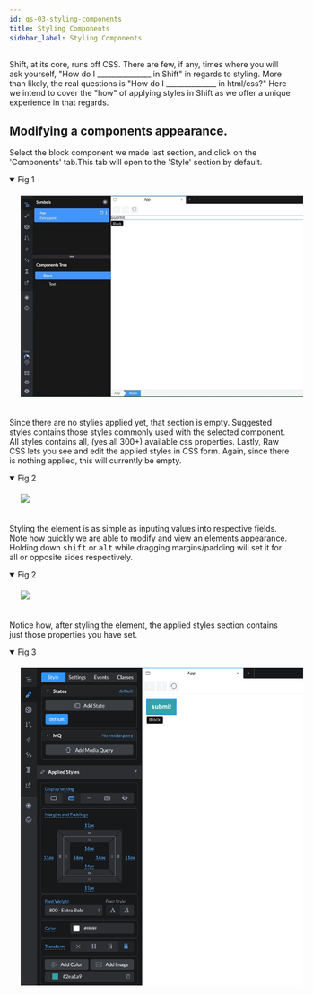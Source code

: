```yaml
---
id: qs-03-styling-components
title: Styling Components
sidebar_label: Styling Components
---
```


Shift, at its core, runs off CSS. There are few, if any, times where you will ask yourself, "How do I _______________ in Shift" in regards to styling. More than likely, the real questions is "How do I ______________ in html/css?" Here we intend to cover the "how" of applying styles in Shift as we offer a unique experience in that regards.

## Modifying a components appearance.

Select the block component we made last section, and click on the 'Components' tab.This tab will open to the 'Style' section by default. 

<details open>
  <summary>Fig 1</summary>
  <img style='padding: 20px' src="/docs/assets/selecting-block-styles.gif" />
</details>

Since there are no stylies applied yet, that section is empty. Suggested styles contains those styles commonly used with the selected component. All styles contains all, (yes all 300+) available css properties. Lastly, Raw CSS lets you see and edit the applied styles in CSS form. Again, since there is nothing applied, this will currently be empty. 

<details open>
  <summary>Fig 2</summary>
  <img style='padding: 20px' src="/docs/assets/style-panel.gif" />
</details>

Styling the element is as simple as inputing values into respective fields. Note how quickly we are able to modify and view an elements appearance. Holding down <kbd>shift</kbd> or <kbd>alt</kbd> while dragging margins/padding will set it for all or opposite sides respectively.

<details open>
  <summary>Fig 2</summary>
  <img style='padding: 20px' src="/docs/assets/setting-block-styles.gif" />
</details>

Notice how, after styling the element, the applied styles section contains just those properties you have set.

<details open>
<summary>Fig 3</summary>
<img style='padding: 20px' src="/docs/assets/applied-styles.png" />
</details>
